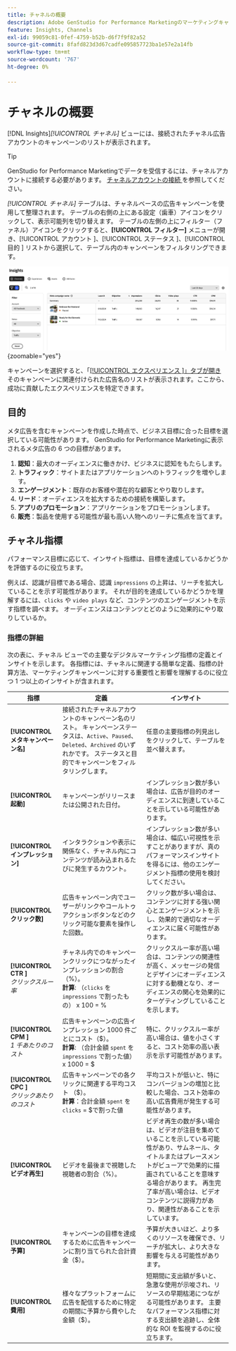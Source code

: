 ```yaml
---
title: チャネルの概要
description: Adobe GenStudio for Performance Marketingのマーケティングキャンペーンに関する顧客エンゲージメント、パフォーマンス、予算、支出の概要を参照します。
feature: Insights, Channels
exl-id: 99059c81-0fef-4759-b52b-d6f7f9f82a52
source-git-commit: 8fafd823d3d67cadfe095857723ba1e57e2a14fb
workflow-type: tm+mt
source-wordcount: '767'
ht-degree: 0%

---
```


# チャネルの概要

[!DNL Insights]_[!UICONTROL チャネル]_ ビューには、接続されたチャネル広告アカウントのキャンペーンのリストが表示されます。

>[!TIP]
>
>GenStudio for Performance Marketingでデータを受信するには、チャネルアカウントに接続する必要があります。 [ チャネルアカウントの接続 ](connect-channel.md) を参照してください。

_[!UICONTROL チャネル]_ テーブルは、チャネルベースの広告キャンペーンを使用して整理されます。 テーブルの右側の上にある設定（歯車）アイコンをクリックして、表示可能列を切り替えます。 テーブルの左側の上にフィルター（ファネル）アイコンをクリックすると、**[!UICONTROL フィルター]** メニューが開き、[!UICONTROL  アカウント ]、[!UICONTROL  ステータス ]、[!UICONTROL  目的 ] リストから選択して、テーブル内のキャンペーンをフィルタリングできます。

![ チャネルフィルターとテーブル ](/help/assets/insights-channels-filter.png){zoomable="yes"}

キャンペーンを選択すると、「[[!UICONTROL  エクスペリエンス ]」タブが開き ](experiences.md) そのキャンペーンに関連付けられた広告名のリストが表示されます。ここから、成功に貢献したエクスペリエンスを特定できます。

## 目的

メタ広告を含むキャンペーンを作成した時点で、ビジネス目標に合った目標を選択している可能性があります。 GenStudio for Performance Marketingに表示されるメタ広告の 6 つの目標があります。

1. **認知**：最大のオーディエンスに働きかけ、ビジネスに認知をもたらします。
1. **トラフィック**：サイトまたはアプリケーションへのトラフィックを増やします。
1. **エンゲージメント**：既存のお客様や潜在的な顧客とやり取りします。
1. **リード**：オーディエンスを拡大するための接続を構築します。
1. **アプリのプロモーション**：アプリケーションをプロモーションします。
1. **販売**：製品を使用する可能性が最も高い人物へのリーチに焦点を当てます。

## チャネル指標

パフォーマンス目標に応じて、インサイト指標は、目標を達成しているかどうかを評価するのに役立ちます。

例えば、認識が目標である場合、認識 `impressions` の上昇は、リーチを拡大していることを示す可能性があります。 それが目的を達成しているかどうかを理解するには、`clicks` や `video plays` など、コンテンツのエンゲージメントを示す指標を調べます。 オーディエンスはコンテンツとどのように効果的にやり取りしているか。

### 指標の詳細

次の表に、チャネル ビューでの主要なデジタルマーケティング指標の定義とインサイトを示します。 各指標には、チャネルに関連する簡単な定義、指標の計算方法、マーケティングキャンペーンに対する重要性と影響を理解するのに役立つ 1 つ以上のインサイトが含まれます。

| 指標 | 定義 | インサイト |
| ----------- | ----------------------------- | -------------------------------- |
| **[!UICONTROL メタキャンペーン名]** | 接続されたチャネルアカウントのキャンペーン名のリスト。 キャンペーンステータスは、`Active`、`Paused`、`Deleted`、`Archived` のいずれかです。 ステータスと目的でキャンペーンをフィルタリングします。 | 任意の主要指標の列見出しをクリックして、テーブルを並べ替えます。 |
| **[!UICONTROL 起動]** | キャンペーンがリリースまたは公開された日付。 | インプレッション数が多い場合は、広告が目的のオーディエンスに到達していることを示している可能性があります。 |
| **[!UICONTROL インプレッション]** | インタラクションや表示に関係なく、チャネル内にコンテンツが読み込まれるたびに発生するカウント。 | インプレッション数が多い場合は、幅広い可視性を示すことがありますが、真のパフォーマンスインサイトを得るには、他のエンゲージメント指標の使用を検討してください。 |
| **[!UICONTROL クリック数]** | 広告キャンペーン内でユーザーがリンクやコールトゥアクションボタンなどのクリック可能な要素を操作した回数。 | クリック数が多い場合は、コンテンツに対する強い関心とエンゲージメントを示し、効果的で適切なオーディエンスに届く可能性があります。 |
| **[!UICONTROL CTR ]**<br>_クリックスルー率_ | チャネル内でのキャンペーンクリックにつながったインプレッションの割合（%）。<br>**計算**: （`clicks` を `impressions` で割ったもの） x 100 = % | クリックスルー率が高い場合は、コンテンツの関連性が高く、メッセージの発信とデザインにオーディエンスに対する動機となり、オーディエンスの関心を効果的にターゲティングしていることを示します。 |
| **[!UICONTROL CPM ]**<br>_1 千あたりのコスト_ | 広告キャンペーンの広告インプレッション 1000 件ごとにコスト（$）。 <br>**計算**: （合計金額 `spent` を `impressions` で割った値） x 1000 = $ | 特に、クリックスルー率が高い場合は、値を小さくすると、コスト効率の高い表示を示す可能性があります。 |
| **[!UICONTROL CPC ]**<br>_クリックあたりのコスト_ | 広告キャンペーンでの各クリックに関連する平均コスト （$）。<br>**計算**：合計金額 `spent` を `clicks` = $で割った値 | 平均コストが低いと、特にコンバージョンの増加と比較した場合、コスト効率の高い広告費用が発生する可能性があります。 |
| **[!UICONTROL ビデオ再生]** | ビデオを最後まで視聴した視聴者の割合（%）。 | ビデオ再生の数が多い場合は、ビデオが注目を集めていることを示している可能性があり、サムネール、タイトルまたはプレースメントがビューアで効果的に描画されていることを意味する場合があります。 再生完了率が高い場合は、ビデオコンテンツに説得力があり、関連性があることを示しています。 |
| **[!UICONTROL 予算]** | キャンペーンの目標を達成するために広告キャンペーンに割り当てられた合計資金（$）。 | 予算が大きいほど、より多くのリソースを確保でき、リーチが拡大し、より大きな影響を与える可能性があります。 |
| **[!UICONTROL 費用]** | 様々なプラットフォームに広告を配信するために特定の期間に予算から費やした金額（$）。 | 短期間に支出額が多いと、急激な使用が示唆され、リソースの早期枯渇につながる可能性があります。 主要なパフォーマンス指標に対する支出額を追跡し、全体的な ROI を監視するのに役立ちます。 |
